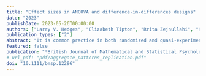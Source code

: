 ```yaml
---
title: "Effect sizes in ANCOVA and difference-in-differences designs"
date: "2023"
publishDate: 2023-05-26T00:00:00
authors: ["Larry V. Hedges", "Elizabeth Tipton", "Rrita Zejnullahi", "Karina G. Diaz"]
publication_types: ["2"]
abstract: "It is common practice in both randomized and quasi-experiments to adjust for baseline characteristics when estimating the average effect of an intervention. The inclusion of a pre-test, for example, can reduce both the standard error of this estimate, and – in non-randomized designs – its bias. At the same time, it is also standard to report the effect of an intervention in standardized effect size units, thus making it comparable to other interventions and studies. Curiously, the estimation of this effect size including covariate adjustment has received little attention. In this article, we provide a framework for defining effect sizes in designs with a pre-test (e.g., difference-in-differences and analysis of covariance) and propose estimators of those effect sizes. The estimators and approximations to their sampling distributions are evaluated using a simulation study and then demonstrated using an example from published data."
featured: false
publication: "*British Journal of Mathematical and Statistical Psychology*"
# url_pdf: "pdf/aggregate_patterns_replication.pdf"
doi: "10.1111/bmsp.12296"
---
```


